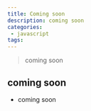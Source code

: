 ```yaml
---
title: Coming soon
description: coming soon
categories:
 - javascript
tags:
---
```


> coming soon

<!-- more -->

## coming soon

- coming soon
